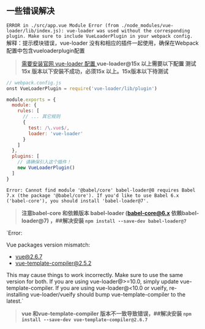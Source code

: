 ## 一些错误解决
`ERROR in ./src/app.vue
Module Error (from ./node_modules/vue-loader/lib/index.js):
vue-loader was used without the corresponding plugin. Make sure to include VueLoaderPlugin in your webpack config.`
解释：提示模块错误，vue-loader 没有和相应的插件一起使用，确保在Webpack配置中包含vueloaderplugin配置
> [需要安装官网 vue-loader 配置 ](https://vue-loader.vuejs.org/zh/guide/#%E6%89%8B%E5%8A%A8%E8%AE%BE%E7%BD%AE)
> **vue-loader@15x 以上需要以下配置 测试15x 版本以下安装不成功，必须15x 以上。15x版本以下待测试**
``` js
// webpack.config.js
onst VueLoaderPlugin = require('vue-loader/lib/plugin')

module.exports = {
  module: {
    rules: [
      // ... 其它规则
      {
        test: /\.vue$/,
        loader: 'vue-loader'
      }
    ]
  },
  plugins: [
    // 请确保引入这个插件！
    new VueLoaderPlugin()
  ]
}
```


`Error: Cannot find module '@babel/core'
 babel-loader@8 requires Babel 7.x (the package '@babel/core'). If you'd like to use Babel 6.x ('babel-core'), you should install 'babel-loader@7'.`

> **注意babel-core 和依赖版本 babel-loader (babel-core@6.x 依赖babel-loader@7) ，##解决安装 `npm install --save-dev babel-loader@7`**

`Error: 

Vue packages version mismatch:

- vue@2.6.7
- vue-template-compiler@2.5.2

This may cause things to work incorrectly. Make sure to use the same version for both.
If you are using vue-loader@>=10.0, simply update vue-template-compiler.
If you are using vue-loader@<10.0 or vueify, re-installing vue-loader/vueify should bump vue-template-compiler to the latest.`

> **vue 和vue-template-compiler 版本不一致导致错误，##解决安装 `npm install --save-dev vue-template-compiler@2.6.7`**